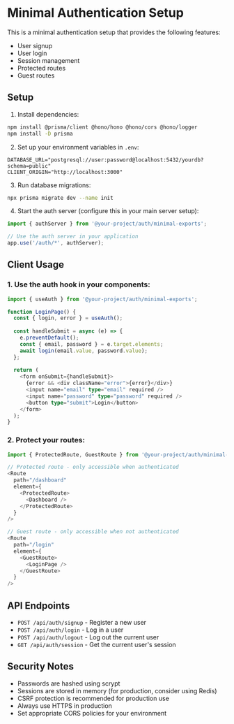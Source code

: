 # Minimal Authentication Setup

This is a minimal authentication setup that provides the following features:
- User signup
- User login
- Session management
- Protected routes
- Guest routes

## Setup

1. Install dependencies:
```bash
npm install @prisma/client @hono/hono @hono/cors @hono/logger
npm install -D prisma
```

2. Set up your environment variables in `.env`:
```
DATABASE_URL="postgresql://user:password@localhost:5432/yourdb?schema=public"
CLIENT_ORIGIN="http://localhost:3000"
```

3. Run database migrations:
```bash
npx prisma migrate dev --name init
```

4. Start the auth server (configure this in your main server setup):
```typescript
import { authServer } from '@your-project/auth/minimal-exports';

// Use the auth server in your application
app.use('/auth/*', authServer);
```

## Client Usage

### 1. Use the auth hook in your components:

```typescript
import { useAuth } from '@your-project/auth/minimal-exports';

function LoginPage() {
  const { login, error } = useAuth();
  
  const handleSubmit = async (e) => {
    e.preventDefault();
    const { email, password } = e.target.elements;
    await login(email.value, password.value);
  };
  
  return (
    <form onSubmit={handleSubmit}>
      {error && <div className="error">{error}</div>}
      <input name="email" type="email" required />
      <input name="password" type="password" required />
      <button type="submit">Login</button>
    </form>
  );
}
```

### 2. Protect your routes:

```typescript
import { ProtectedRoute, GuestRoute } from '@your-project/auth/minimal-exports';

// Protected route - only accessible when authenticated
<Route
  path="/dashboard"
  element={
    <ProtectedRoute>
      <Dashboard />
    </ProtectedRoute>
  }
/>

// Guest route - only accessible when not authenticated
<Route
  path="/login"
  element={
    <GuestRoute>
      <LoginPage />
    </GuestRoute>
  }
/>
```

## API Endpoints

- `POST /api/auth/signup` - Register a new user
- `POST /api/auth/login` - Log in a user
- `POST /api/auth/logout` - Log out the current user
- `GET /api/auth/session` - Get the current user's session

## Security Notes

- Passwords are hashed using scrypt
- Sessions are stored in memory (for production, consider using Redis)
- CSRF protection is recommended for production use
- Always use HTTPS in production
- Set appropriate CORS policies for your environment
